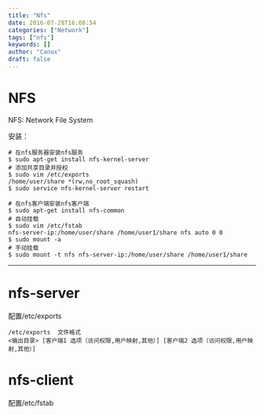 ```yaml
---
title: "Nfs"
date: 2016-07-28T16:08:54
categories: ["Network"]
tags: ["nfs"]
keywords: []
author: "Canux"
draft: false
---
```


# NFS

NFS: Network File System

安装：

    # 在nfs服务器安装nfs服务
    $ sudo apt-get install nfs-kernel-server
    # 添加共享目录并授权
    $ sudo vim /etc/exports
    /home/user/share *(rw,no_root_squash)
    $ sudo service nfs-kernel-server restart

    # 在nfs客户端安装nfs客户端
    $ sudo apt-get install nfs-common
    # 自动挂载
    $ sudo vim /etc/fstab
    nfs-server-ip:/home/user/share /home/user1/share nfs auto 0 0
    $ sudo mount -a
    # 手动挂载
    $ sudo mount -t nfs nfs-server-ip:/home/user/share /home/user1/share

***

# nfs-server

配置/etc/exports

    /etc/exports  文件格式
    <输出目录> [客户端1 选项（访问权限,用户映射,其他）] [客户端2 选项（访问权限,用户映射,其他）]

# nfs-client

配置/etc/fstab
